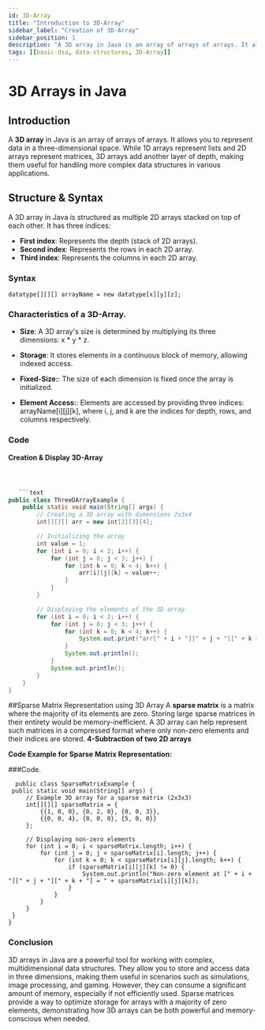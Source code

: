 ```yaml
---
id: 3D-Array
title: "Introduction to 3D-Array"
sidebar_label: "Creation of 3D-Array"
sidebar_position: 1
description: "A 3D array in Java is an array of arrays of arrays. It allows you to represent data in a three-dimensional space. ."
tags: [[basic-dsa, data-structures, 3D-Array]]
---
```


# 3D Arrays in Java

## Introduction

A **3D array** in Java is an array of arrays of arrays. It allows you to represent data in a three-dimensional space. While 1D arrays represent lists and 2D arrays represent matrices, 3D arrays add another layer of depth, making them useful for handling more complex data structures in various applications.

## Structure & Syntax

A 3D array in Java is structured as multiple 2D arrays stacked on top of each other. It has three indices:
- **First index**: Represents the depth (stack of 2D arrays).
- **Second index**: Represents the rows in each 2D array.
- **Third index**: Represents the columns in each 2D array.

### Syntax

```text
datatype[][][] arrayName = new datatype[x][y][z];
```
### Characteristics of a 3D-Array.
 - **Size**: A 3D array's size is determined by multiplying its three dimensions: x * y * z.

 - **Storage**: It stores elements in a continuous block of memory, allowing indexed access.

 - **Fixed-Size:**: The size of each dimension is fixed once the array is initialized.

 - **Element Access:**: Elements are accessed by providing three indices: arrayName[i][j][k], where i, j, and k are the indices for depth, rows, and columns respectively.

### Code

**Creation & Display 3D-Array**
```java



   ```text
public class ThreeDArrayExample {
    public static void main(String[] args) {
        // Creating a 3D array with dimensions 2x3x4
        int[][][] arr = new int[2][3][4];

        // Initializing the array
        int value = 1;
        for (int i = 0; i < 2; i++) {
            for (int j = 0; j < 3; j++) {
                for (int k = 0; k < 4; k++) {
                    arr[i][j][k] = value++;
                }
            }
        }

        // Displaying the elements of the 3D array
        for (int i = 0; i < 2; i++) {
            for (int j = 0; j < 3; j++) {
                for (int k = 0; k < 4; k++) {
                    System.out.print("arr[" + i + "][" + j + "][" + k + "] = " + arr[i][j][k] + "  ");
                }
                System.out.println();
            }
            System.out.println();
        }
    }
}


   ```


##Sparse Matrix Representation using 3D Array
A **sparse matrix** is a matrix where the majority of its elements are zero. Storing large sparse matrices in their entirety would be memory-inefficient. A 3D array can help represent such matrices in a compressed format where only non-zero elements and their indices are stored.
**4-Subtraction of two 2D arrays**

**Code Example for Sparse Matrix Representation:**

###Code.
   ```text
     public class SparseMatrixExample {
    public static void main(String[] args) {
        // Example 3D array for a sparse matrix (2x3x3)
        int[][][] sparseMatrix = {
            {{1, 0, 0}, {0, 2, 0}, {0, 0, 3}},
            {{0, 0, 4}, {0, 0, 0}, {5, 0, 0}}
        };

        // Displaying non-zero elements
        for (int i = 0; i < sparseMatrix.length; i++) {
            for (int j = 0; j < sparseMatrix[i].length; j++) {
                for (int k = 0; k < sparseMatrix[i][j].length; k++) {
                    if (sparseMatrix[i][j][k] != 0) {
                        System.out.println("Non-zero element at [" + i + "][" + j + "][" + k + "] = " + sparseMatrix[i][j][k]);
                    }
                }
            }
        }
    }
}

   ```

### Conclusion
3D arrays in Java are a powerful tool for working with complex, multidimensional data structures. They allow you to store and access data in three dimensions, making them useful in scenarios such as simulations, image processing, and gaming. However, they can consume a significant amount of memory, especially if not efficiently used. Sparse matrices provide a way to optimize storage for arrays with a majority of zero elements, demonstrating how 3D arrays can be both powerful and memory-conscious when needed.
